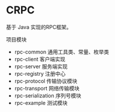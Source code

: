 # CRPC

 基于 Java 实现的RPC框架。

项目模块

- rpc-common 通用工具类、常量、枚举类
- rpc-client 客户端实现
- rpc-server 服务端实现
- rpc-registry 注册中心
- rpc-protocol 传输协议模块
- rpc-transport 网络传输模块
- rpc-serialization 序列号模块
- rpc-example 测试模块

